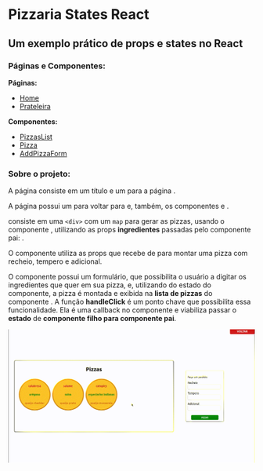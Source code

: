 # Pizzaria States React
## Um exemplo prático de props e states no React

### Páginas e Componentes:

**Páginas:**
- [Home](https://github.com/Raikouve/pizzaria-states/blob/main/src/pages/Home.jsx)
- [Prateleira](https://github.com/Raikouve/pizzaria-states/blob/main/src/pages/Prateleira.jsx)

**Componentes:**
- [PizzasList](https://github.com/Raikouve/pizzaria-states/blob/main/src/components/PizzasList.jsx)
- [Pizza](https://github.com/Raikouve/pizzaria-states/blob/main/src/components/Pizza.jsx)
- [AddPizzaForm](https://github.com/Raikouve/pizzaria-states/blob/main/src/components/AddPizzaForm.jsx)

### Sobre o projeto:

A página **<Home/>** consiste em um título e um **<Link/>** para a página **<Prateleira/>**.

A página **<Prateleira/>** possui um **<Link/>** para voltar para **<Home/>** e, também, os componentes **<PizzasList/>** e **<AddPizzaForm/>**.

**<PizzasList/>** consiste em uma ```<div>``` com um ```map``` para gerar as pizzas, usando o componente **<Pizza/>**, utilizando as props **ingredientes** passadas pelo componente pai: **<Prateleira/>**.

O componente **<Pizza/>** utiliza as props que recebe de **<PizzasList/>** para montar uma pizza com recheio, tempero e adicional.

O componente **<AddPizzaForm/>** possui um formulário, que possibilita o usuário a digitar os ingredientes que quer em sua pizza, e, utilizando do estado do componente, a pizza é montada e exibida na **lista de pizzas** do componente **<Prateleira/>**.
A função **handleClick** é um ponto chave que possibilita essa funcionalidade. Ela é uma callback no componente **<Prateleira/>** e viabiliza passar o **estado** de **componente filho para componente pai**.

![Em funcionamento:](img/pizzaria.gif)

